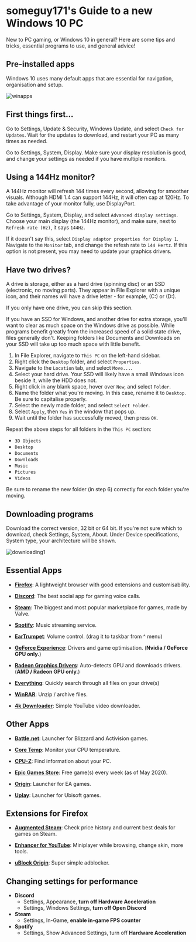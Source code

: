 # someguy171's Guide to a new Windows 10 PC
New to PC gaming, or Windows 10 in general? Here are some tips and tricks, essential programs to use, and general advice!

## Pre-installed apps

Windows 10 uses many default apps that are essential for navigation, organisation and setup.

![winapps](https://i.imgur.com/qI8nk5a.png)

## First things first...
Go to Settings, Update & Security, Windows Update, and select `Check for Updates`. Wait for the updates to download, and restart your PC as many times as needed.

Go to Settings, System, Display. Make sure your display resolution is good, and change your settings as needed if you have multiple monitors.

## Using a 144Hz monitor?

A 144Hz monitor will refresh 144 times every second, allowing for smoother visuals.
Although HDMI 1.4 can support 144Hz, it will often cap at 120Hz. To take advantage of your monitor fully, use DisplayPort.

Go to Settings, System, Display, and select `Advanced display settings`.
Choose your main display (the 144Hz monitor), and make sure, next to `Refresh rate (Hz)`, it says `144Hz`.

If it doesn't say this, select `Display adaptor properties for Display 1`.
Navigate to the `Monitor` tab, and change the refesh rate to `144 Hertz`.
If this option is not present, you may need to update your graphics drivers.

## Have two drives?

A drive is storage, either as a hard drive (spinning disc) or an SSD (electronic, no moving parts). They appear in File Explorer with a unique icon, and their names will have a drive letter - for example, (C:) or (D:).

If you only have one drive, you can skip this section.

If you have an SSD for Windows, and another drive for extra storage, you'll want to clear as much space on the Windows drive as possible. While programs benefit greatly from the increased speed of a solid state drive, files generally don't. Keeping folders like Documents and Downloads on your SSD will take up too much space with little benefit.

1. In File Explorer, navigate to `This PC` on the left-hand sidebar.
2. Right click the `Desktop` folder, and select `Properties`.
3. Navigate to the `Location` tab, and select `Move...`.
4. Select your hard drive. Your SSD will likely have a small Windows icon beside it, while the HDD does not.
5. Right click in any blank space, hover over `New`, and select `Folder`.
6. Name the folder what you're moving. In this case, rename it to `Desktop`. Be sure to capitalise properly.
7. Select the newly made folder, and select `Select Folder`.
8. Select `Apply`, then `Yes` in the window that pops up.
9. Wait until the folder has successfully moved, then press `OK`.

Repeat the above steps for all folders in the `This PC` section:

* `3D Objects`
* `Desktop`
* `Documents`
* `Downloads`
* `Music`
* `Pictures`
* `Videos`

Be sure to rename the new folder (in step 6) correctly for each folder you're moving.

## Downloading programs
Download the correct version, 32 bit or 64 bit. If you're not sure which to download, check Settings, System, About. Under Device specifications, System type, your architecture will be shown.

![downloading1](https://i.imgur.com/B06VbTy.png)

## Essential Apps
- [**Firefox**](https://www.mozilla.org/en-GB/firefox/new/): A lightweight browser with good extensions and customisability.

- [**Discord**](https://discord.com/download): The best social app for gaming voice calls.

- [**Steam**](https://store.steampowered.com/about/): The biggest and most popular marketplace for games, made by Valve.

- [**Spotify**](https://www.spotify.com/uk/download/): Music streaming service.

- [**EarTrumpet**](https://www.microsoft.com/en-gb/p/eartrumpet/9nblggh516xp?activetab=pivot:overviewtab): Volume control. (drag it to taskbar from ^ menu)

- [**GeForce Experience**](https://www.nvidia.com/en-gb/geforce/geforce-experience/download/): Drivers and game optimisation. (**Nvidia / GeForce GPU only.**)

- [**Radeon Graphics Drivers**](https://www.amd.com/en/support): Auto-detects GPU and downloads drivers. (**AMD / Radeon GPU only.**)

- [**Everything**](https://www.voidtools.com/downloads/): Quickly search through all files on your drive(s)

- [**WinRAR**](https://www.rarlab.com/download.htm): Unzip / archive files.

- [**4k Downloader**](https://www.4kdownload.com/products/product-videodownloader): Simple YouTube video downloader.

## Other Apps
- [**Battle.net**](https://www.blizzard.com/en-gb/apps/battle.net/desktop): Launcher for Blizzard and Activision games.

- [**Core Temp**](https://www.alcpu.com/CoreTemp/): Monitor your CPU temperature.

- [**CPU-Z**](https://www.cpuid.com/softwares/cpu-z.html): Find information about your PC.

- [**Epic Games Store**](https://www.epicgames.com/store/en-US/download): Free game(s) every week (as of May 2020).

- [**Origin**](https://www.origin.com/gbr/en-us/store/download): Launcher for EA games.

- [**Uplay**](https://uplay.ubisoft.com/en-GB): Launcher for Ubisoft games.

## Extensions for Firefox
- [**Augmented Steam**](https://addons.mozilla.org/en-US/firefox/addon/enhanced-steam-an-itad-fork/): Check price history and current best deals for games on Steam.

- [**Enhancer for YouTube**](https://addons.mozilla.org/en-GB/firefox/addon/enhancer-for-youtube/): Miniplayer while browsing, change skin, more tools.

- [**uBlock Origin**](https://addons.mozilla.org/en-GB/firefox/addon/ublock-origin/): Super simple adblocker.

## Changing settings for performance
- **Discord**
  - Settings, Appearance, **turn off Hardware Acceleration**
  - Settings, Windows Settings, **turn off Open Discord**
- **Steam**
  - Settings, In-Game, **enable in-game FPS counter**
- **Spotify**
  - Settings, Show Advanced Settings, turn off **Hardware Acceleration**

